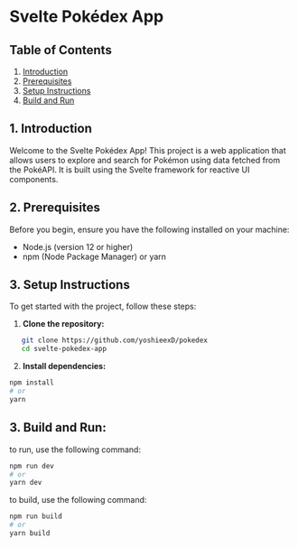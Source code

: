 # Svelte Pokédex App

## Table of Contents

1. [Introduction](#introduction)
2. [Prerequisites](#prerequisites)
3. [Setup Instructions](#setup-instructions)
4. [Build and Run](#build-and-run)
## 1. Introduction

Welcome to the Svelte Pokédex App! This project is a web application that allows users to explore and search for Pokémon using data fetched from the PokéAPI. It is built using the Svelte framework for reactive UI components.

## 2. Prerequisites

Before you begin, ensure you have the following installed on your machine:

- Node.js (version 12 or higher)
- npm (Node Package Manager) or yarn

## 3. Setup Instructions

To get started with the project, follow these steps:

1. **Clone the repository:**

```bash 
   git clone https://github.com/yoshieexD/pokedex
   cd svelte-pokedex-app
```

2. **Install dependencies:**

```bash 
npm install
# or
yarn
```

## 3. Build and Run:

to run, use the following command:

```bash 
npm run dev
# or
yarn dev
```

to build, use the following command:

```bash 
npm run build
# or
yarn build

```
